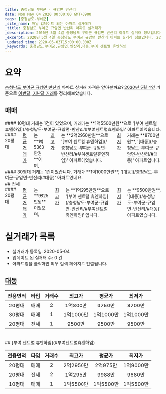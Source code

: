 ```yaml
---
title: 충청남도 부여군 - 규암면 반산리
date: Mon May 04 2020 00:00:00 GMT+0900
tags: [충청남도-부여군]
_site_name: 매일 업데이트 되는 아파트 실거래가
_title: 충청남도 부여군 규암면 반산리 아파트 실거래가
_description: 2020년 5월 4일 충청남도 부여군 규암면 반산리 아파트 실거래 정보입니다. 2건 아파트 정보가 있습니다.
_excerpt: 2020년 5월 4일 충청남도 부여군 규암면 반산리 아파트 실거래 정보입니다. 2건 아파트 정보가 있습니다.
_updated_time: 2020-05-03T15:00:00.000Z
_keywords: 충청남도,부여군,규암면,반산리,대동,부여 센트럴 휴엔하임
---
```





# 요약
<ins>충청남도 부여군 규암면 반산리</ins> 아파트 실거래 가격을 알아볼까요? <ins>2020년 5월 4일</ins> 기준으로 <ins>이번달, 지난달 거래</ins>를 정리해보았습니다.

## 매매
<div class="container">
<div class="six columns" markdown="1">
#### 10평대
거래는 1건이 있었으며, 거래가는 **1억5500만원**으로 '[부여 센트럴 휴엔하임](/충청남도-부여군-규암면-반산리/#부여센트럴휴엔하임)' 아파트이었습니다.
</div>
<div class="six columns" markdown="1">
#### 20평대
<ins>평균 거래가</ins>는 **1억5363만원**이며, <ins>최고가</ins>는 **2억2950만원**으로 '[부여 센트럴 휴엔하임](/충청남도-부여군-규암면-반산리/#부여센트럴휴엔하임)' 아파트이었습니다. <ins>최저가</ins> 거래는 **8700만원**, '[대동](/충청남도-부여군-규암면-반산리/#대동)' 아파트입니다.
</div>
</div>
<div class="container">
<div class="twelve columns" markdown="1">
#### 30평대
거래는 1건이었습니다. 거래가 **1억1000만원**, '[대동](/충청남도-부여군-규암면-반산리/#대동)' 아파트였네요.
</div>
</div>
## 전세
<div class="container">
<div class="twelve columns" markdown="1">
#### 20평대
<ins>평균 거래가</ins>는 **9825만원**이었으며, <ins>최고가</ins>는 **1억295만원**으로 '[부여 센트럴 휴엔하임](/충청남도-부여군-규암면-반산리/#부여센트럴휴엔하임)' 입니다. <ins>최저가</ins>는 **9500만원**, '[대동](/충청남도-부여군-규암면-반산리/#대동)' 아파트였습니다.
</div>
</div>



# 실거래가 목록
- 실거래가 등록일: 2020-05-04
- 업데이트 된 실거래 수: 0 건
- 아파트명을 클릭하면 외부 검색 페이지로 연결됩니다.

## [대동](#대동)

|전용면적|타입|거래수|최고가|평균가|최저가|
|:---:|:---:|:---:|:---:|:---:|:---:|
|20평대|<span class="deal-type-1">매매</span>|2|1억800만|9750만|8700만|
|30평대|<span class="deal-type-1">매매</span>|1|1억1000만|1억1000만|1억1000만|
|20평대|<span class="deal-type-2">전세</span>|1|9500만|9500만|9500만|

<br/>
## [부여 센트럴 휴엔하임](#부여센트럴휴엔하임)

|전용면적|타입|거래수|최고가|평균가|최저가|
|:---:|:---:|:---:|:---:|:---:|:---:|
|20평대|<span class="deal-type-1">매매</span>|2|2억2950만|2억975만|1억9000만|
|20평대|<span class="deal-type-2">전세</span>|2|1억295만|9988만|9680만|
|10평대|<span class="deal-type-1">매매</span>|1|1억5500만|1억5500만|1억5500만|

<br/>



